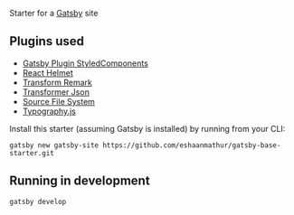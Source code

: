Starter for a [Gatsby](https://www.gatsbyjs.org/) site

## Plugins used

- [Gatsby Plugin StyledComponents](https://www.gatsbyjs.org/packages/gatsby-plugin-styled-components)
- [React Helmet](https://www.gatsbyjs.org/packages/gatsby-plugin-react-helmet)
- [Transform Remark](https://www.gatsbyjs.org/packages/gatsby-transformer-remark)
- [Transformer Json](https://www.gatsbyjs.org/packages/gatsby-transformer-json)
- [Source File System](https://www.gatsbyjs.org/packages/gatsby-source-filesystem)
- [Typography.js](https://www.gatsbyjs.org/packages/gatsby-plugin-typography)

Install this starter (assuming Gatsby is installed) by running from your CLI:

```
gatsby new gatsby-site https://github.com/eshaanmathur/gatsby-base-starter.git
```

## Running in development

`gatsby develop`
